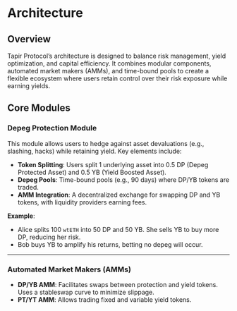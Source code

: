 # Architecture

## **Overview**

Tapir Protocol’s architecture is designed to balance risk management, yield optimization, and capital efficiency. It combines modular components, automated market makers (AMMs), and time-bound pools to create a flexible ecosystem where users retain control over their risk exposure while earning yields.

## **Core Modules**

### **Depeg Protection Module**

This module allows users to hedge against asset devaluations (e.g., slashing, hacks) while retaining yield. Key elements include:

* **Token Splitting**: Users split 1 underlying asset into 0.5 DP (Depeg Protected Asset) and 0.5 YB (Yield Boosted Asset).
* **Depeg Pools**: Time-bound pools (e.g., 90 days) where DP/YB tokens are traded.
* **AMM Integration**: A decentralized exchange for swapping DP and YB tokens, with liquidity providers earning fees.

**Example**:

* Alice splits 100 `wtETH` into 50 DP and 50 YB. She sells YB to buy more DP, reducing her risk.
* Bob buys YB to amplify his returns, betting no depeg will occur.

***

### **Automated Market Makers (AMMs)**

* **DP/YB AMM**: Facilitates swaps between protection and yield tokens. Uses a stableswap curve to minimize slippage.
* **PT/YT AMM**: Allows trading fixed and variable yield tokens.

